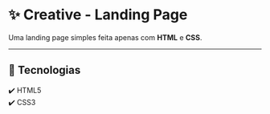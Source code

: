 # ✨ Creative - Landing Page

Uma landing page simples feita apenas com **HTML** e **CSS**.

---

## 🚀 Tecnologias
✔️ HTML5  
✔️ CSS3  

